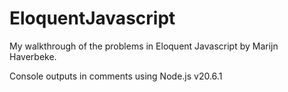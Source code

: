 # EloquentJavascript

My walkthrough of the problems in Eloquent Javascript by Marijn Haverbeke. 

Console outputs in comments using Node.js v20.6.1
